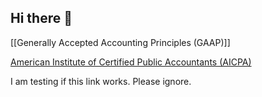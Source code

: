 ## Hi there 👋

[[Generally Accepted Accounting Principles (GAAP)]]

[American Institute of Certified Public Accountants (AICPA)](American%20Institute%20of%20Certified%20Public%20Accountants%20(AICPA).md)

I am testing if this link works. Please ignore. 

<!--
**nkugler2/nkugler2** is a ✨ _special_ ✨ repository because its `README.md` (this file) appears on your GitHub profile.

Here are some ideas to get you started:

- 🔭 I’m currently working on ...
- 🌱 I’m currently learning ...
- 👯 I’m looking to collaborate on ...
- 🤔 I’m looking for help with ...
- 💬 Ask me about ...
- 📫 How to reach me: ...
- 😄 Pronouns: ...
- ⚡ Fun fact: ...
-->
